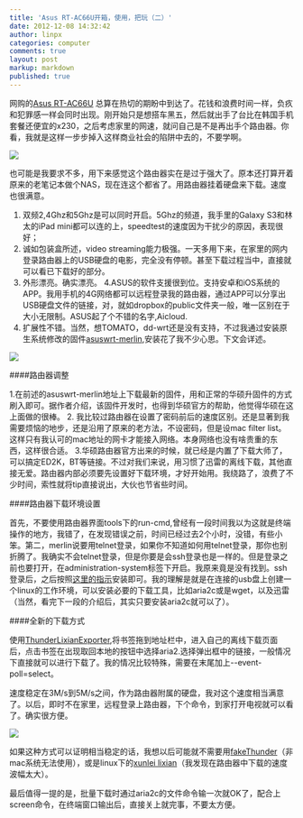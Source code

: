 ```yaml
---
title: 'Asus RT-AC66U开箱，使用，把玩（二）'
date: 2012-12-08 14:32:42
author: linpx
categories: computer
comments: true
layout: post
markup: markdown
published: true
---
```

网购的[Asus RT-AC66U](http://www.asus.com/Networks/Wireless_Routers/RTAC66U/)
总算在热切的期盼中到达了。花钱和浪费时间一样，负疚和犯罪感一样会同时出现。刚开始只是想搭车黑五，然后就出手了台比在韩国手机套餐还便宜的x230，之后考虑家里的网速，就问自己是不是再出手个路由器。你看，我就是这样一步步掉入这样商业社会的陷阱中去的，不要学啊。

![](http://farm9.staticflickr.com/8503/8254405262_8cd4a943e4_z.jpg)

也可能是我要求不多，用下来感觉这个路由器实在是过于强大了。原本还打算开着原来的老笔记本做个NAS，现在连这个都省了。用路由器挂着硬盘来下载。速度也很满意。<!--more-->

1. 双频2,4Ghz和5Ghz是可以同时开启。5Ghz的频道，我手里的Galaxy S3和林太的iPad
mini都可以连的上，speedtest的速度因为干扰少的原因，表现很好；
2. 诚如包装盒所述，video
streaming能力极强。一天多用下来，在家里的网内登录路由器上的USB硬盘的电影，完全没有停顿。甚至下载过程当中，直接就可以看已下载好的部分。
3. 外形漂亮。确实漂亮。
4.ASUS的软件支援很到位。支持安卓和iOS系统的APP。我用手机的4G网络都可以远程登录我的路由器，通过APP可以分享出USB硬盘文件的链接，对，就如dropbox的public文件夹一般，唯一区别在于大小无限制。ASUS起了个不错的名字,Aicloud.
5. 扩展性不错。当然，想TOMATO，dd-wrt还是没有支持，不过我通过安装原生系统修改的固件[asuswrt-merlin](https://github.com/RMerl/asuswrt-merlin/wiki/About-Asuswrt),安装花了我不少心思。下文会详述。

![](http://farm9.staticflickr.com/8061/8253331499_16957f4bb1_z.jpg)

####路由器调整

1.在前述的asuswrt-merlin地址上下载最新的固件，用和正常的华硕升固件的方式刷入即可。据作者介绍，该固件开发时，也得到华硕官方的帮助，他觉得华硕在这上面做的很棒。
2. 我比较过路由器在设置了密码前后的速度区别。还是显著到我需要烦恼的地步，还是沿用了原来的老方法，不设密码，但是设mac filter list。这样只有我认可的mac地址的网卡才能接入网络。本身网络也没有啥贵重的东西，这样很合适。
3.华硕路由器官方出来的时候，就已经是内置了下载大师了，可以搞定ED2K，BT等链接。不过对我们来说，用习惯了迅雷的离线下载，其他直接无爱。路由器内部必须要先设置好下载环境，才好开始用。我绕路了，浪费了不少时间，索性就将tip直接说出，大伙也节省些时间。

####路由器下载环境设置

首先，不要使用路由器界面tools下的run-cmd,曾经有一段时间我以为这就是终端操作的地方，我错了，在发现错误之前，时间已经过去2个小时，没错，有些小笨。第二，merlin说要用telnet登录，如果你不知道如何用telnet登录，那你也别折腾了。我确实不会telnet登录，但是你要是会ssh登录也是一样的。但是登录之前也要打开，在administration-system标签下开启。我原来竟是没有找到。ssh登录后，之后按照[这里的指示](https://github.com/RMerl/asuswrt-merlin/wiki/Initialize-OPTWARE)安装即可。我的理解是就是在连接的usb盘上创建一个linux的工作环境，可以安装必要的下载工具，比如aria2c或是wget，以及迅雷（当然，看完下一段的介绍后，其实只要安装aria2c就可以了）。


####全新的下载方式

使用[ThunderLixianExporter](http://blog.binux.me/ThunderLixianExporter/),将书签拖到地址栏中，进入自己的离线下载页面后，点击书签在出现取回本地的按钮中选择aria2.选择弹出框中的链接，一般情况下直接就可以进行下载了。我的情况比较特殊，需要在末尾加上--event-poll=select。

速度稳定在3M/s到5M/s之间，作为路由器附属的硬盘，我对这个速度相当满意了。以后，即时不在家里，远程登录上路由器，下个命令，到家打开电视就可以看了。确实很方便。

![](http://farm9.staticflickr.com/8353/8254406824_85593192e1_z.jpg)

如果这种方式可以证明相当稳定的话，我想以后可能就不需要用[fakeThunder](http://martianz.cn/fakethunder/)（非mac系统无法使用），或是linux下的[xunlei lixian](https://github.com/iambus/xunlei-lixian)（我发现在路由器中下载的速度波幅太大）。

最后值得一提的是，批量下载时通过aria2c的文件命令输一次就OK了，配合上screen命令，在终端窗口输出后，直接关上就完事，不要太方便。
